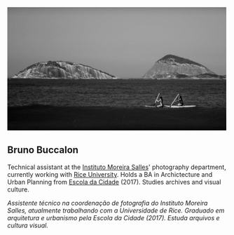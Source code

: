 <img src="rio.jpg" class="inline"/>

## Bruno Buccalon

Technical assistant at the [Instituto Moreira Salles](https://ims.com.br)' photography department, currently working with [Rice University](https://hrc.rice.edu/situatedviews/). Holds a BA in Archictecture and Urban Planning from [Escola da Cidade](http://escoladacidade.org/) (2017). Studies archives and visual culture.

*Assistente técnico na coordenação de fotografia do Instituto Moreira Salles, atualmente trabalhando com a Universidade de Rice. Graduado em arquitetura e urbanismo pela Escola da Cidade (2017). Estuda arquivos e cultura visual.*